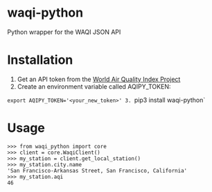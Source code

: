 # waqi-python
Python wrapper for the WAQI JSON API

# Installation
1. Get an API token from the [World Air Quality Index Project](https://aqicn.org/data-platform/token/#/)
2. Create an environment variable called AQIPY_TOKEN:

`export AQIPY_TOKEN='<your_new_token>'
3. `pip3 install waqi-python`

# Usage
```
>>> from waqi_python import core
>>> client = core.WaqiClient()
>>> my_station = client.get_local_station()
>>> my_station.city.name
'San Francisco-Arkansas Street, San Francisco, California'
>>> my_station.aqi
46
```

